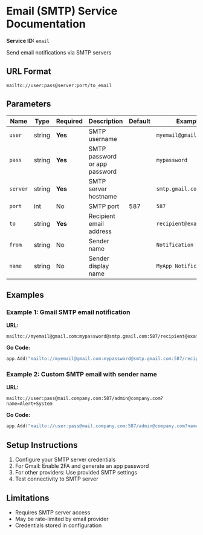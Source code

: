 # Email (SMTP) Service Documentation

**Service ID:** `email`

Send email notifications via SMTP servers

## URL Format

```
mailto://user:pass@server:port/to_email
```

## Parameters

| Name | Type | Required | Description | Default | Example |
|------|------|----------|-------------|---------|----------|
| `user` | string | **Yes** | SMTP username |  | `myemail@gmail.com` |
| `pass` | string | **Yes** | SMTP password or app password |  | `mypassword` |
| `server` | string | **Yes** | SMTP server hostname |  | `smtp.gmail.com` |
| `port` | int | No | SMTP port | 587 | `587` |
| `to` | string | **Yes** | Recipient email address |  | `recipient@example.com` |
| `from` | string | No | Sender name |  | `Notification System` |
| `name` | string | No | Sender display name |  | `MyApp Notifications` |

## Examples

### Example 1: Gmail SMTP email notification

**URL:**
```
mailto://myemail@gmail.com:mypassword@smtp.gmail.com:587/recipient@example.com
```

**Go Code:**
```go
app.Add("mailto://myemail@gmail.com:mypassword@smtp.gmail.com:587/recipient@example.com")
```

### Example 2: Custom SMTP email with sender name

**URL:**
```
mailto://user:pass@mail.company.com:587/admin@company.com?name=Alert+System
```

**Go Code:**
```go
app.Add("mailto://user:pass@mail.company.com:587/admin@company.com?name=Alert+System")
```

## Setup Instructions

1. Configure your SMTP server credentials
2. For Gmail: Enable 2FA and generate an app password
3. For other providers: Use provided SMTP settings
4. Test connectivity to SMTP server

## Limitations

- Requires SMTP server access
- May be rate-limited by email provider
- Credentials stored in configuration

